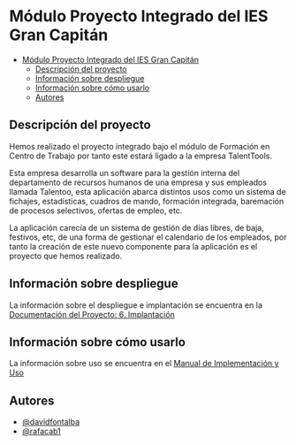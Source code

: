 # Módulo Proyecto Integrado del IES Gran Capitán


- [Módulo Proyecto Integrado del IES Gran Capitán](#módulo-proyecto-integrado-del-ies-gran-capitán)
  - [Descripción del proyecto](#descripción-del-proyecto)
  - [Información sobre despliegue](#información-sobre-despliegue)
  - [Información sobre cómo usarlo](#información-sobre-cómo-usarlo)
  - [Autores](#autores)

## Descripción del proyecto
Hemos realizado el proyecto integrado bajo el módulo de Formación en Centro de Trabajo por tanto este estará ligado a la empresa TalentTools.

Esta empresa desarrolla un software para la gestión interna del departamento de recursos humanos de una empresa y sus empleados llamada Talentoo, esta aplicación abarca distintos usos como un sistema de fichajes, estadísticas, cuadros de mando, formación integrada, baremación de procesos selectivos, ofertas de empleo, etc.

La aplicación carecía de un sistema de gestión de días libres, de baja, festivos, etc, de una forma de gestionar el calendario de los empleados, por tanto la creación de este nuevo componente para la aplicación es el proyecto que hemos realizado.

## Información sobre despliegue
La información sobre el despliegue e implantación se encuentra en la [Documentación del Proyecto: 6. Implantación](https://github.com/iesgrancapitan-proyectos/202021daw_junio_Talentoo_Calendario_y_Vacaciones-rafacab1-DavidFontalba/wiki/6Doc_Implantaci%C3%B3n)

## Información sobre cómo usarlo
La información sobre uso se encuentra en el [Manual de Implementación y Uso](https://github.com/iesgrancapitan-proyectos/202021daw_junio_Talentoo_Calendario_y_Vacaciones-rafacab1-DavidFontalba/wiki/Manual_Despliegue)

## Autores
- [@davidfontalba](http://www.github.com/davidfontalba)
- [@rafacab1](http://www.github.com/rafacab1)
